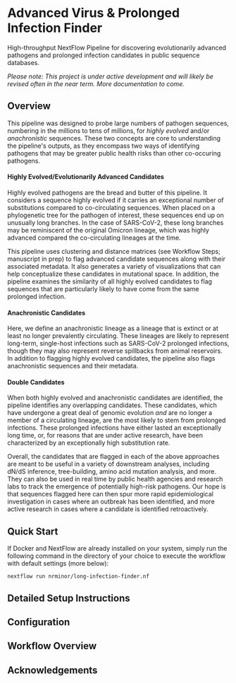# Advanced Virus & Prolonged Infection Finder
High-throughput NextFlow Pipeline for discovering evolutionarily advanced pathogens and prolonged infection candidates in public sequence databases.

_Please note: This project is under active development and will likely be revised often in the near term. More documentation to come._

## Overview
This pipeline was designed to probe large numbers of pathogen sequences, numbering in the millions to tens of millions, for _highly evolved_ and/or _anachronistic_ sequences. These two concepts are core to understanding the pipeline's outputs, as they encompass two ways of identifying pathogens that may be greater public health risks than other co-occuring pathogens.

#### Highly Evolved/Evolutionarily Advanced Candidates
Highly evolved pathogens are the bread and butter of this pipeline. It considers a sequence highly evolved if it carries an exceptional number of substitutions compared to co-circulating sequences. When placed on a phylogenetic tree for the pathogen of interest, these sequences end up on unusually long branches. In the case of SARS-CoV-2, these long branches may be reminiscent of the original Omicron lineage, which was highly advanced compared the co-circulating lineages at the time.

This pipeline uses clustering and distance matrices (see Workflow Steps; manuscript in prep) to flag advanced candidate sequences along with their associated metadata. It also generates a variety of visualizations that can help conceptualize these candidates in mutational space. In addition, the pipeline examines the similarity of all highly evolved candidates to flag sequences that are particularly likely to have come from the same prolonged infection.

#### Anachronistic Candidates
Here, we define an anachronistic lineage as a lineage that is extinct or at least no longer prevalently circulating. These lineages are likely to represent long-term, single-host infections such as SARS-CoV-2 prolonged infections, though they may also represent reverse spillbacks from animal reservoirs. In addition to flagging highly evolved candidates, the pipeline also flags anachronistic sequences and their metadata.

#### Double Candidates
When both highly evolved and anachronistic candidates are identified, the pipeline identifies any overlapping candidates. These candidates, which have undergone a great deal of genomic evolution _and_ are no longer a member of a circulating lineage, are the most likely to stem from prolonged infections. These prolonged infections have either lasted an exceptionally long time, or, for reasons that are under active research, have been characterized by an exceptionally high substitution rate.

Overall, the candidates that are flagged in each of the above approaches are meant to be useful in a variety of downstream analyses, including dN/dS inference, tree-building, amino acid mutation analysis, and more. They can also be used in real time by public health agencies and research labs to track the emergence of potentially high-risk pathogens. Our hope is that sequences flagged here can then spur more rapid epidemiological investigation in cases where an outbreak has been identified, and more active research in cases where a candidate is identified retroactively.

## Quick Start

If Docker and NextFlow are already installed on your system, simply run the following command in the directory of your choice to execute the workflow with default settings (more below):

```
nextflow run nrminor/long-infection-finder.nf
```

## Detailed Setup Instructions

## Configuration

## Workflow Overview

## Acknowledgements
